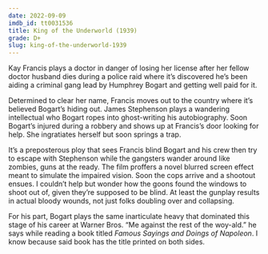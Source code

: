 ```yaml
---
date: 2022-09-09
imdb_id: tt0031536
title: King of the Underworld (1939)
grade: D+
slug: king-of-the-underworld-1939
---
```


Kay Francis plays a doctor in danger of losing her license after her fellow doctor husband dies during a police raid where it’s discovered he’s been aiding a criminal gang lead by Humphrey Bogart and getting well paid for it.

<!-- end -->

Determined to clear her name, Francis moves out to the country where it’s believed Bogart’s hiding out. James Stephenson plays a wandering intellectual who Bogart ropes into ghost-writing his autobiography. Soon Bogart’s injured during a robbery and shows up at Francis’s door looking for help. She ingratiates herself but soon springs a trap.

It’s a preposterous ploy that sees Francis blind Bogart and his crew then try to escape with Stephenson while the gangsters wander around like zombies, guns at the ready. The film proffers a novel blurred screen effect meant to simulate the impaired vision. Soon the cops arrive and a shootout ensues. I couldn’t help but wonder how the goons found the windows to shoot out of, given they’re supposed to be blind. At least the gunplay results in actual bloody wounds, not just folks doubling over and collapsing.

For his part, Bogart plays the same inarticulate heavy that dominated this stage of his career at Warner Bros. “Me against the rest of the woy-ald.” he says while reading a book titled _Famous Sayings and Doings of Napoleon_. I know because said book has the title printed on both sides.
